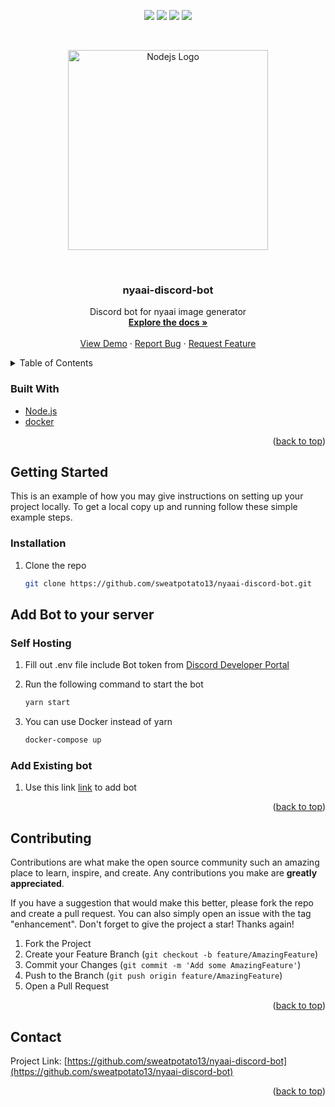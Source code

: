<div id="top"></div>
<p align="center">
<img src=https://img.shields.io/github/stars/sweatpotato13/nyaai-discord-bot?style=for-the-badge&logo=appveyor&color=blue />
<img src=https://img.shields.io/github/forks/sweatpotato13/nyaai-discord-bot?style=for-the-badge&logo=appveyor&color=blue />
<img src=https://img.shields.io/github/issues/sweatpotato13/nyaai-discord-bot?style=for-the-badge&logo=appveyor&color=informational />
<img src=https://img.shields.io/github/issues-pr/sweatpotato13/nyaai-discord-bot?style=for-the-badge&logo=appveyor&color=informational />
</p>
<br />
<!-- PROJECT LOGO -->
<p align="center">
  <a href="https://nodejs.org" target="blank"><img src="https://nodejs.org/static/images/logo.svg" width="320" alt="Nodejs Logo" /></a>
</p>

<br />
<div align="center">
  <a href="https://github.com/sweatpotato13/nyaai-discord-bot">
    <!-- <img src="images/logo.png" alt="Logo" width="80" height="80"> -->
  </a>

<h3 align="center">nyaai-discord-bot</h3>

  <p align="center">
    Discord bot for nyaai image generator
    <br />
    <a href="https://github.com/sweatpotato13/nyaai-discord-bot"><strong>Explore the docs »</strong></a>
    <br />
    <br />
    <a href="https://github.com/sweatpotato13/nyaai-discord-bot">View Demo</a>
    ·
    <a href="https://github.com/sweatpotato13/nyaai-discord-bot/issues">Report Bug</a>
    ·
    <a href="https://github.com/sweatpotato13/nyaai-discord-bot/issues">Request Feature</a>
  </p>
</div>



<!-- TABLE OF CONTENTS -->
<details>
  <summary>Table of Contents</summary>
  <ol>
    <li>
      <ul>
        <li><a href="#built-with">Built With</a></li>
      </ul>
    </li>
    <li>
      <a href="#getting-started">Getting Started</a>
      <ul>
        <li><a href="#installation">Installation</a></li>
      </ul>
    </li>
    <li>
      <a href="#add-bot-to-your-server">Add Bot to your server</a>
      <ul>
        <li><a href="#self-hosting">Self Hosting</a></li>
        <li><a href="#add-existing-bot">Add Existing bot</a></li>
      </ul>
    </li>
    <li><a href="#contributing">Contributing</a></li>
    <li><a href="#contact">Contact</a></li>
  </ol>
</details>



### Built With

* [Node.js](https://nodejs.org)
* [docker](https://www.docker.com/)

<p align="right">(<a href="#top">back to top</a>)</p>


<!-- GETTING STARTED -->
## Getting Started

This is an example of how you may give instructions on setting up your project locally.
To get a local copy up and running follow these simple example steps.

### Installation

1. Clone the repo
   ```sh
   git clone https://github.com/sweatpotato13/nyaai-discord-bot.git
   ```

## Add Bot to your server

### Self Hosting

1. Fill out .env file include Bot token from [Discord Developer Portal](https://discord.com/developers/applications)

2. Run the following command to start the bot
   ```sh
   yarn start
   ```

3. You can use Docker instead of yarn
   ```sh
   docker-compose up
   ```

### Add Existing bot

1. Use this link [link](https://discord.com/api/oauth2/authorize?client_id=1030639256961560626&permissions=8&scope=bot) to add bot

<p align="right">(<a href="#top">back to top</a>)</p>


<!-- CONTRIBUTING -->
## Contributing

Contributions are what make the open source community such an amazing place to learn, inspire, and create. Any contributions you make are **greatly appreciated**.

If you have a suggestion that would make this better, please fork the repo and create a pull request. You can also simply open an issue with the tag "enhancement".
Don't forget to give the project a star! Thanks again!

1. Fork the Project
2. Create your Feature Branch (`git checkout -b feature/AmazingFeature`)
3. Commit your Changes (`git commit -m 'Add some AmazingFeature'`)
4. Push to the Branch (`git push origin feature/AmazingFeature`)
5. Open a Pull Request

<p align="right">(<a href="#top">back to top</a>)</p>


<!-- CONTACT -->
## Contact

Project Link: [https://github.com/sweatpotato13/nyaai-discord-bot](https://github.com/sweatpotato13/nyaai-discord-bot)

<p align="right">(<a href="#top">back to top</a>)</p>